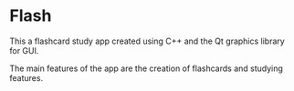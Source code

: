 # Flash

This a flashcard study app created using C++ and the Qt graphics library for GUI. 

The main features of the app are the creation of flashcards and studying features. 